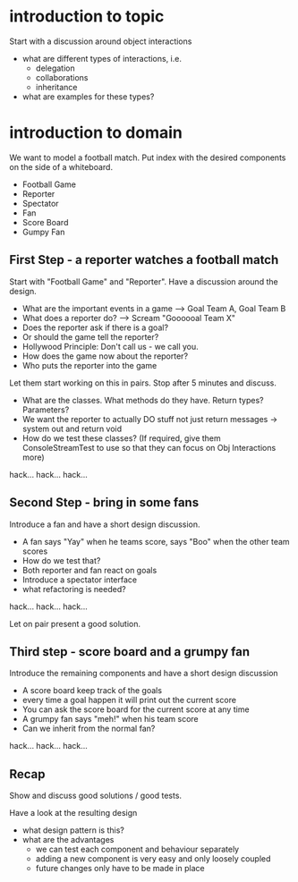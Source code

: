 introduction to topic
=====================

Start with a discussion around object interactions
  * what are different types of interactions, i.e.
    - delegation
    - collaborations
    - inheritance
  * what are examples for these types?
  
  
introduction to domain
======================

We want to model a football match. Put index with the desired components on the side of a whiteboard.
 * Football Game
 * Reporter
 * Spectator
 * Fan
 * Score Board
 * Gumpy Fan

## First Step - a reporter watches a football match

Start with "Football Game" and "Reporter". Have a discussion around the design.
 * What are the important events in a game --> Goal Team A, Goal Team B
 * What does a reporter do? --> Scream "Goooooal Team X"
 * Does the reporter ask if there is a goal?
 * Or should the game tell the reporter?
 * Hollywood Principle: Don't call us - we call you.
 * How does the game now about the reporter?
 * Who puts the reporter into the game
 
Let them start working on this in pairs. Stop after 5 minutes and discuss.
 * What are the classes. What methods do they have. Return types? Parameters?
 * We want the reporter to actually DO stuff not just return messages -> system out and return void
 * How do we test these classes?
 (If required, give them ConsoleStreamTest to use so that they can focus on Obj Interactions more)
 
hack... hack... hack...
 
 
## Second Step - bring in some fans

Introduce a fan and have a short design discussion.
 * A fan says "Yay" when he teams score, says "Boo" when the other team scores
 * How do we test that?
 * Both reporter and fan react on goals
 * Introduce a spectator interface
 * what refactoring is needed?
 
hack... hack... hack...

Let on pair present a good solution.


## Third step - score board and a grumpy fan

Introduce the remaining components and have a short design discussion
 * A score board keep track of the goals
 * every time a goal happen it will print out the current score
 * You can ask the score board for the current score at any time
 * A grumpy fan says "meh!" when his team score
 * Can we inherit from the normal fan?
 
hack... hack... hack...


## Recap

Show and discuss good solutions / good tests.

Have a look at the resulting design
  * what design pattern is this?
  * what are the advantages
    - we can test each component and behaviour separately 
    - adding a new component is very easy and only loosely coupled
    - future changes only have to be made in place

 

 

